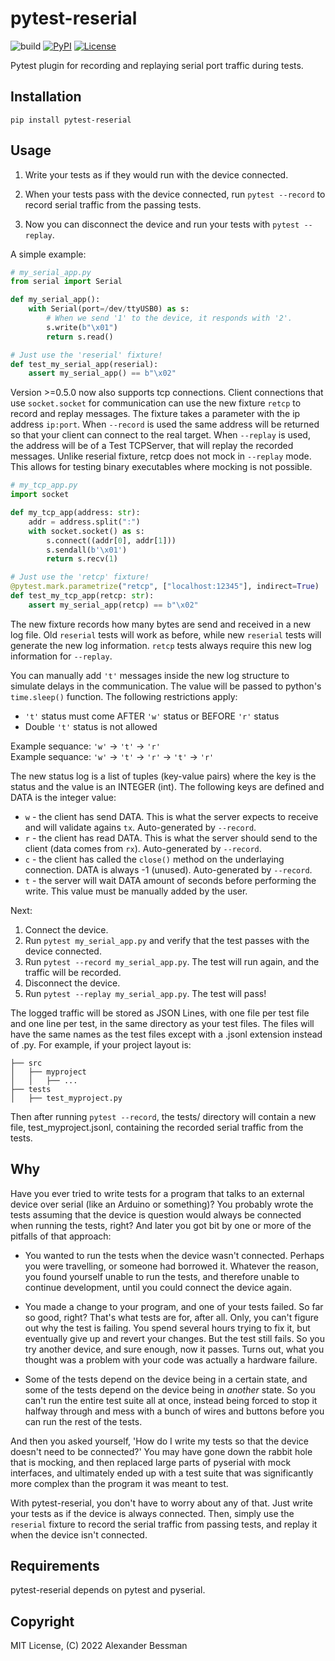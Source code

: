 # pytest-reserial

![build](https://github.com/bessman/pytest-reserial/actions/workflows/main.yml/badge.svg)
[![PyPI](https://img.shields.io/pypi/v/pytest-reserial.svg)](https://pypi.org/project/pytest-reserial/)
[![License](https://img.shields.io/pypi/l/pytest-reserial)](https://mit-license.org/)

Pytest plugin for recording and replaying serial port traffic during tests.

## Installation

`pip install pytest-reserial`

## Usage

1.  Write your tests as if they would run with the device connected.

2.  When your tests pass with the device connected, run `pytest --record` to record serial traffic 
    from the passing tests.

3.  Now you can disconnect the device and run your tests with `pytest --replay`.

A simple example:

```python
# my_serial_app.py
from serial import Serial

def my_serial_app():
    with Serial(port=/dev/ttyUSB0) as s:
        # When we send '1' to the device, it responds with '2'.
        s.write(b"\x01")
        return s.read()

# Just use the 'reserial' fixture!
def test_my_serial_app(reserial):
    assert my_serial_app() == b"\x02"
```

Version >=0.5.0 now also supports tcp connections. Client connections that use `socket.socket` for communication can use
the new fixture `retcp` to record and replay messages. The fixture takes a parameter with the ip address `ip:port`. When `--record` is
used the same address will be returned so that your client can connect to the real target. When `--replay` is used, the address will
be of a Test TCPServer, that will replay the recorded messages. Unlike reserial fixture, retcp does not mock in `--replay` mode.
This allows for testing binary executables where mocking is not possible.

```python
# my_tcp_app.py
import socket

def my_tcp_app(address: str):
    addr = address.split(":")
    with socket.socket() as s:
        s.connect((addr[0], addr[1]))
        s.sendall(b'\x01')
        return s.recv(1)

# Just use the 'retcp' fixture!
@pytest.mark.parametrize("retcp", ["localhost:12345"], indirect=True)
def test_my_tcp_app(retcp: str):
    assert my_serial_app(retcp) == b"\x02"
```

The new fixture records how many bytes are send and received in a new log file. Old `reserial` tests will work as before, while
new `reserial` tests will generate the new log information. `retcp` tests always require this new log information for `--replay`.

You can manually add `'t'` messages inside the new log structure to simulate delays in the communication. The value will be passed
to python's `time.sleep()` function. The following restrictions apply:

- `'t'` status must come AFTER `'w'` status or BEFORE `'r'` status
- Double `'t'` status is not allowed

Example sequance: `'w'` -> `'t'` -> `'r'`<br>
Example sequance: `'w'` -> `'t'` -> `'r'` -> `'t'` -> `'r'`

The new status log is a list of tuples (key-value pairs) where the key is the status and the value is an INTEGER (int). The
following keys are defined and DATA is the integer value:

- `w` - the client has send DATA. This is what the server expects to receive and will validate agains `tx`. Auto-generated by `--record`.
- `r` - the client has read DATA. This is what the server should send to the client (data comes from `rx`). Auto-generated by `--record`.
- `c` - the client has called the `close()` method on the underlaying connection. DATA is always -1 (unused). Auto-generated by `--record`.
- `t` - the server will wait DATA amount of seconds before performing the write. This value must be manually added by the user.

Next:

1.  Connect the device.
2.  Run `pytest my_serial_app.py` and verify that the test passes with the device connected.
3.  Run `pytest --record my_serial_app.py`. The test will run again, and the traffic will be recorded.
4.  Disconnect the device.
5.  Run `pytest --replay my_serial_app.py`. The test will pass!

The logged traffic will be stored as JSON Lines, with one file per test file and one line per test, in the same directory as your test files. The files will have the same names as the test files except with a .jsonl extension instead of .py. For example, if your project layout is:

```shell
├── src
│   ├── myproject
│   │   ├── ...
├── tests
│   ├── test_myproject.py
```

Then after running `pytest --record`, the tests/ directory will contain a new file, test_myproject.jsonl, containing the recorded serial traffic from the tests.

## Why

Have you ever tried to write tests for a program that talks to an external device over serial (like an Arduino or something)? You probably wrote the tests assuming that the device is question would always be connected when running the tests, right? And later you got bit by one or more of the pitfalls of that approach:

-   You wanted to run the tests when the device wasn't connected. Perhaps you were travelling, or
    someone had borrowed it. Whatever the reason, you found yourself unable to run the tests, and
    therefore unable to continue development, until you could connect the device again.

-   You made a change to your program, and one of your tests failed. So far so good, right? That's
    what tests are for, after all. Only, you can't figure out why the test is failing. You spend
    several hours trying to fix it, but eventually give up and revert your changes.
    But the test still fails.
    So you try another device, and sure enough, now it passes. Turns out, what you thought was a
    problem with your code was actually a hardware failure.

-   Some of the tests depend on the device being in a certain state, and some of the tests depend on
    the device being in *another* state. So you can't run the entire test suite all at once, instead
    being forced to stop it halfway through and mess with a bunch of wires and buttons before you can
    run the rest of the tests.
   
And then you asked yourself, 'How do I write my tests so that the device doesn't need to be connected?' You may have gone down the rabbit hole that is mocking, and then replaced large parts of pyserial with mock interfaces, and ultimately ended up with a test suite that was significantly more complex than the program it was meant to test.

With pytest-reserial, you don't have to worry about any of that. Just write your tests as if the device is always connected. Then, simply use the `reserial` fixture to record the serial traffic from passing tests, and replay it when the device isn't connected.

## Requirements

pytest-reserial depends on pytest and pyserial.

## Copyright

MIT License, (C) 2022 Alexander Bessman
